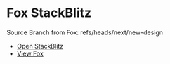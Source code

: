 # Fox StackBlitz

Source Branch from Fox: refs/heads/next/new-design

- [Open StackBlitz](https://stackblitz.com/github/assecosolutions/fox-stackblitz/tree/e5521e03fffd7ffb9a4993a51226e09b94c05a3d?terminal=start)
- [View Fox](https://github.com/assecosolutions/fox/tree/7a83ef2e21f923f7add31e3e03a4e06d8b836e73)
